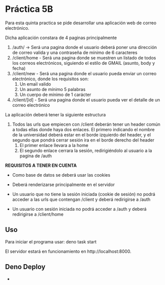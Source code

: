 # Práctica 5B

Para esta quinta practica se pide desarrollar una aplicación web de correo electrónico.

Dicha aplicación constara de 4 paginas principalmente

1.  /auth/ -> Será una pagina donde el usuario deberá poner una dirección de correo valida y una contraseña de mínimo de 6 caracteres
2.  /client/home - Será una pagina donde se muestren un listado de todos los correos electrónicos, siguiendo el estilo de GMAIL (asunto, body y fecha)
3.  /client/new - Será una pagina donde el usuario pueda enviar un correo electrónico, donde los requisitos son:
    1.  Un email valido
    2.  Un asunto de mínimo 5 palabras
    3.  Un cuerpo de mínimo de 1 carácter
4.  /client/[id] - Será una pagina donde el usuario pueda ver el detalle de un correo electrónico

La aplicación deberá tener la siguiente estructura

1.  Todos las urls que empiecen con /client deberán tener un header común a todas ellas donde haya dos enlaces. El primero indicando el nombre de la universidad deberá estar en el borde izquierdo del header, y el segundo que pondrá cerrar sesión ira en el borde derecho del header
    1.  El primer enlace llevara a la home
    2.  El segundo enlace cerrara la sesión, redirigiéndolo al usuario a la pagina de /auth

  

**REQUISITOS A TENER EN CUENTA**

- Como base de datos se deberá usar las cookies

- Deberá renderizarse principalmente en el servidor

- Un usuario que no tiene la sesión iniciada (cookie de sesión) no podrá acceder a las urls que contengan /client y deberá redirigirse a /auth

- Un usuario con sesión iniciada no podrá acceder a /auth y deberá redirigirse a /client/home

## Uso

Para iniciar el programa usar: deno task start

El servidor estará en funcionamiento en http://localhost:8000.


## Deno Deploy

-  
